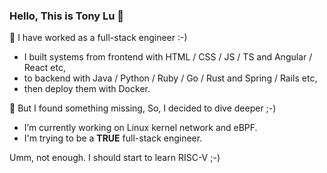 ### Hello, This is Tony Lu 👋

🌱 I have worked as a full-stack engineer :-)
  - I built systems from frontend with HTML / CSS / JS / TS and Angular / React etc,
  - to backend with Java / Python / Ruby / Go / Rust and Spring / Rails etc,
  - then deploy them with Docker.
  
🔭 But I found something missing, So, I decided to dive deeper ;-)
- I’m currently working on Linux kernel network and eBPF.
- I'm trying to be a **TRUE** full-stack engineer.

Umm, not enough. I should start to learn RISC-V ;-)
